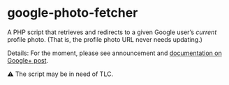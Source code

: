 # google-photo-fetcher

A PHP script that retrieves and redirects to a given Google user’s *current* profile photo. (That is, the profile photo URL never needs updating.)

Details: For the moment, please see announcement and [documentation on Google+ post][1].

⚠ The script may be in need of TLC.

[1]: https://plus.google.com/+JensOMeiert/posts/1xzvr3Wp8KA